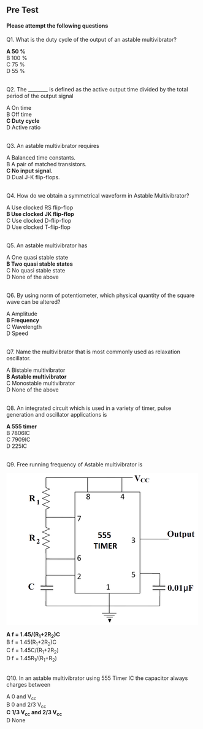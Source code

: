 ##  Pre Test 
#### Please attempt the following questions


Q1. What is the duty cycle of the output of an astable multivibrator?

<b>A  50 %</b>  
B  100 %  
C  75 %  
D  55 %  
<br>
  
  
Q2. The \_\_\_\_\_\_\_\_ is defined as the active output time divided by the total period of the output signal

A  On time  
B  Off time  
<b>C  Duty cycle</b>  
D  Active ratio  
<br>
  
  
Q3. An astable multivibrator requires

A  Balanced time constants.  
B  A pair of matched transistors.  
<b>C  No input signal.</b>  
D  Dual J-K flip-flops.  
<br>
  
  
Q4. How do we obtain a symmetrical waveform in Astable Multivibrator?
  
A  Use clocked RS flip-flop  
<b>B  Use clocked JK flip-flop</b>  
C  Use clocked D-flip-flop  
D  Use clocked T-flip-flop  
<br>
  
  
Q5. An astable multivibrator has

A  One quasi stable state  
<b>B  Two quasi stable states</b>  
C  No quasi stable state  
D  None of the above  
<br>
  
  
Q6. By using norm of potentiometer, which physical quantity of the square wave can be altered?

A  Amplitude  
<b>B  Frequency</b>  
C  Wavelength  
D  Speed  
<br>
  
  
Q7. Name the multivibrator that is most commonly used as relaxation oscillator.

A  Bistable multivibrator  
<b>B  Astable multivibrator</b>  
C  Monostable multivibrator  
D  None of the above   
<br>
  
   
Q8. An integrated circuit which is used in a variety of timer, pulse generation and oscillator applications is

<b>A  555 timer</b>  
B  7806IC  
C  7909IC  
D  225IC  
<br>
  
  
Q9. Free running frequency of Astable multivibrator is

![astable multivibrator](images/pretestques9.png)

<b>A  f = 1.45/(R<sub>1</sub>+2R<sub>2</sub>)C</b>  
B  f = 1.45(R<sub>1</sub>+2R<sub>2</sub>)C  
C  f = 1.45C/(R<sub>1</sub>+2R<sub>2</sub>)  
D  f = 1.45R<sub>1</sub>/(R<sub>1</sub>+R<sub>2</sub>)  
<br>
  
  
Q10. In an astable multivibrator using 555 Timer IC the capacitor always charges between

A  0 and V<sub>cc</sub>   
B  0 and 2/3 V<sub>cc</sub>  
<b>C  1/3 V<sub>cc</sub> and 2/3 V<sub>cc</sub></b>  
D  None   



